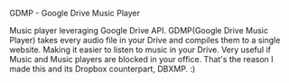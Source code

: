 GDMP - Google Drive Music Player

Music player leveraging Google Drive API. GDMP(Google Drive Music Player) takes every audio file in your Drive and compiles them to a single website. Making it easier to listen to music in your Drive. Very useful if Music and Music players are blocked in your office. That's the reason I made this and its Dropbox counterpart, DBXMP. :)
